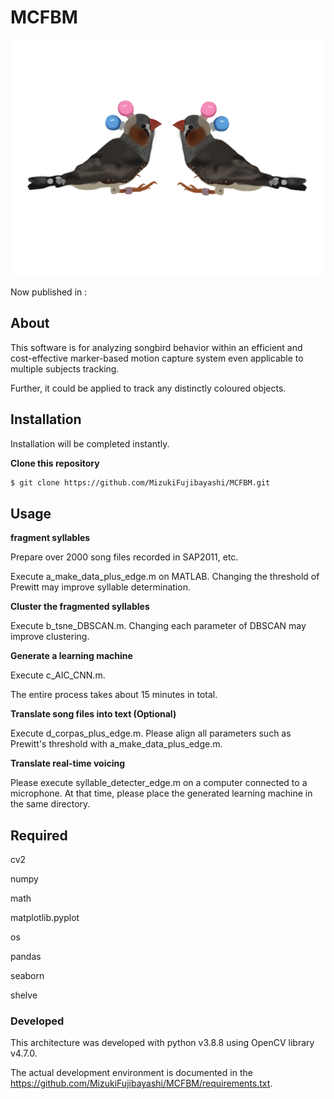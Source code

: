 # MCFBM
<p align="center"><img src="https://github.com/MizukiFujibayashi/MCFBM/blob/main/zebra1.png"></p>

Now published in : 



## About

This software is for analyzing songbird behavior within an efficient and cost-effective marker-based motion capture system even applicable to multiple subjects tracking.

Further, it could be applied to track any distinctly coloured objects.


## Installation

Installation will be completed instantly.

**Clone this repository**

```bash
$ git clone https://github.com/MizukiFujibayashi/MCFBM.git
```

## Usage
**fragment syllables**

Prepare over 2000 song files recorded in SAP2011, etc.

Execute a_make_data_plus_edge.m on MATLAB. Changing the threshold of Prewitt may improve syllable determination.


**Cluster the fragmented syllables**

Execute b_tsne_DBSCAN.m. Changing each parameter of DBSCAN may improve clustering.


**Generate a learning machine**

Execute c_AIC_CNN.m.

The entire process takes about 15 minutes in total.

**Translate song files into text (Optional)**

Execute d_corpas_plus_edge.m. Please align all parameters such as Prewitt's threshold with a_make_data_plus_edge.m.


**Translate real-time voicing**

Please execute syllable_detecter_edge.m on a computer connected to a microphone. At that time, please place the generated learning machine in the same directory.



## Required

cv2

numpy

math

matplotlib.pyplot

os

pandas

seaborn

shelve

### Developed

This architecture was developed with python v3.8.8 using OpenCV library v4.7.0. 

The actual development environment is documented in the https://github.com/MizukiFujibayashi/MCFBM/requirements.txt.
